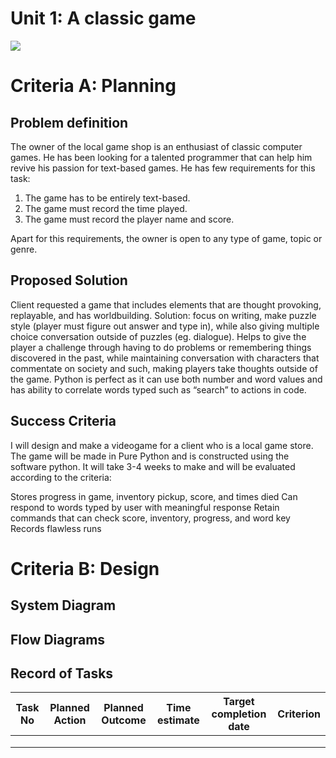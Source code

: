 # Unit 1: A classic game 
![](game.gif)

# Criteria A: Planning

## Problem definition

The owner of the local game shop is an enthusiast of classic computer games. He has been looking for a talented programmer that can help him revive his passion for text-based games. He has few requirements for this task:

1. The game has to be entirely text-based.
2. The game must record the time played.
3. The game must record the player name and score.

Apart for this requirements, the owner is open to any type of game, topic or genre.

## Proposed Solution

Client requested a game that includes elements that are thought provoking, replayable, and has worldbuilding. Solution: focus on writing, make puzzle style (player must figure out answer and type in), while also giving multiple choice conversation outside of puzzles (eg. dialogue). Helps to give the player a challenge through having to do problems or remembering things discovered in the past, while maintaining conversation with characters that commentate on society and such, making players take thoughts outside of the game. Python is perfect as it can use both number and word values and has ability to correlate words typed such as “search” to actions in code.

## Success Criteria

I will design and make a videogame for a client who is a local game store. The game will be made in  Pure Python and is constructed using the software python. It will take  3-4 weeks to make and will be evaluated according to the criteria:


Stores progress in game, inventory pickup, score, and times died
Can respond to words typed by user with meaningful response
Retain commands that can check score, inventory, progress, and word key
Records flawless runs

# Criteria B: Design

## System Diagram

## Flow Diagrams

## Record of Tasks
| Task No | Planned Action | Planned Outcome | Time estimate | Target completion date | Criterion |
|---------|----------------|-----------------|---------------|------------------------|-----------|
|         |                |                 |               |                        |           |
|         |                |                 |               |                        |           |
|         |                |                 |               |                        |           |
